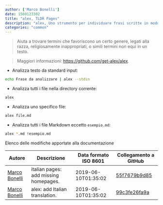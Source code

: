 ```yaml
---
author: ['Marco Bonelli']
date: 1560123302
title: "alex, TLDR Pages"
description: "alex, Uno strumento per individuare frasi scritte in modo insensibile o sconsiderato."
categories: "common"
---
```

> Aiuta a trovare termini che favoriscono un certo genere, legati alla razza, religiosamente inappropriati, o simili termini non equi in un testo.

> Maggiori informazioni: <https://github.com/get-alex/alex>.

- Analizza testo da standard input:

```bash
echo Frase da analizzare | alex --stdin
```

- Analizza tutti i file nella directory corrente:

```bash
alex
```

- Analizza uno specifico file:

```bash
alex file.md
```

- Analizza tutti i file Markdown eccetto `esempio.md`:

```bash
alex *.md !esempio.md
```
Elenco delle modifiche apportate alla documentazione


Autore | Descrizione | Data formato ISO 8601 | Collegamento a GitHub
------|-----|-----|-----
[Marco Bonelli](mailto:marco@mebeim.net) | italian pages: add missing homepages. | 2019-06-10T01:35:02 | [55f7679b9d85](https://github.com/tldr-pages/tldr/commit/55f7679b9d85480f6c81738bd32c7901a1db36fe)
[Marco Bonelli](mailto:mb5.marcob@gmail.com) | alex: add Italian translation. | 2019-06-10T01:35:02 | [99c3fe26fa9a](https://github.com/tldr-pages/tldr/commit/99c3fe26fa9a2769ac8929dd20c03124cb669cc8)

